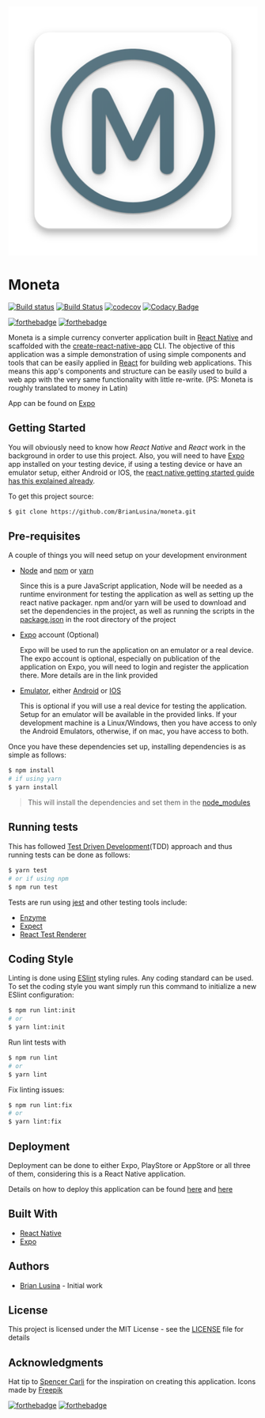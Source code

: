 ![moneta_logo](./assets/web_hi_res_512.png)

# Moneta

[![Build status](https://build.appcenter.ms/v0.1/apps/74cd0001-10c9-4f9a-932b-1ecbd4adc2e3/branches/develop/badge)](https://appcenter.ms)
[![Build Status](https://travis-ci.org/BrianLusina/moneta.svg?branch=master)](https://travis-ci.org/BrianLusina/moneta)
[![codecov](https://codecov.io/gh/BrianLusina/moneta/branch/master/graph/badge.svg)](https://codecov.io/gh/BrianLusina/moneta)
[![Codacy Badge](https://api.codacy.com/project/badge/Grade/037db7c2c1ae43bd9d4086b78b6e964e)](https://www.codacy.com/app/BrianLusina/moneta?utm_source=github.com&amp;utm_medium=referral&amp;utm_content=BrianLusina/moneta&amp;utm_campaign=Badge_Grade)

[![forthebadge](http://forthebadge.com/images/badges/uses-js.svg)](http://forthebadge.com)
[![forthebadge](http://forthebadge.com/images/badges/built-for-android.svg)](http://forthebadge.com)

Moneta is a simple currency converter application built in [React Native](https://facebook.github.io/react-native/) and scaffolded with the [create-react-native-app](https://github.com/react-community/create-react-native-app) CLI. The objective of this application was a simple demonstration of using simple components and tools that can be easily applied in [React](https://facebook.github.io/react) for building web applications. This means this app's components and structure can be easily used to build a web app with the very same functionality with little re-write. 
(PS: Moneta is roughly translated to money in Latin)

App can be found on [Expo](https://exp.host/@lusinabrian/moneta)

## Getting Started

You will obviously need to know how *React Native* and *React* work in the background in order to use this project. Also, you will need to have [Expo](https://expo.io/) app installed on your testing device, if using a testing device or have an emulator setup, either Android or IOS, the [react native getting started guide has this explained already](https://facebook.github.io/react-native/docs/getting-started.html).

To get this project source:

```bash
$ git clone https://github.com/BrianLusina/moneta.git
```

## Pre-requisites

A couple of things you will need setup on your development environment

+ [Node](https://nodejs.org/en/) and [npm](https://www.npmjs.com/) or [yarn](https://yarnpkg.com/en/)
  
  Since this is a pure JavaScript application, Node will be needed as a runtime environment for testing the application as well as setting up the react native packager. npm and/or yarn will be used to download and set the dependencies in the project, as well as running the scripts in the [package.json](./package.json) in the root directory of the project
  
+ [Expo](https://expo.io/) account (Optional)
  
  Expo will be used to run the application on an emulator or a real device. The expo account is optional, especially on publication of the application on Expo, you will need to login and register the application there. More details are in the link provided

+ [Emulator](https://en.wikipedia.org/wiki/Emulator), either [Android](https://developer.android.com/studio/run/emulator.html) or [IOS](https://developer.apple.com/library/content/documentation/IDEs/Conceptual/iOS_Simulator_Guide/Introduction/Introduction.html)

  This is optional if you will use a real device for testing the application. Setup for an emulator will be available in the provided links. If your development machine is a Linux/Windows, then you have access to only the Android Emulators, otherwise, if on mac, you have access to both.
  
  
Once you have these dependencies set up, installing dependencies is as simple as follows:

```bash
$ npm install
# if using yarn
$ yarn install
```
> This will install the dependencies and set them in the [node_modules](./node_modules)

## Running tests

This has followed [Test Driven Development](https://en.wikipedia.org/wiki/Test-driven_development)(TDD) approach and thus running tests can be done as follows:

```bash
$ yarn test
# or if using npm
$ npm run test
```

Tests are run using [jest](https://facebook.github.io/jest/) and other testing tools include:
+ [Enzyme](http://airbnb.io/enzyme/)
+ [Expect](http://facebook.github.io/jest/docs/en/expect.html#expectvalue)
+ [React Test Renderer](https://www.npmjs.com/package/react-test-renderer)

## Coding Style

Linting is done using [ESlint](https://eslint.org/) styling rules. Any coding standard can be used. To set the coding style you want simply run this command to initialize a new ESlint configuration:

````bash
$ npm run lint:init
# or
$ yarn lint:init
````

Run lint tests with

```bash
$ npm run lint
# or
$ yarn lint
```

Fix linting issues:

```bash
$ npm run lint:fix
# or
$ yarn lint:fix
```

## Deployment

Deployment can be done to either Expo, PlayStore or AppStore or all three of them, considering this is a React Native application.

Details on how to deploy this application can be found [here](https://docs.expo.io/versions/latest/guides/building-standalone-apps.html) and [here](https://github.com/react-community/create-react-native-app/blob/master/EJECTING.md)


## Built With

+ [React Native](https://facebook.github.io/react-native/)
+ [Expo](https://expo.io/)


## Authors

+ [Brian Lusina](https://github.com/BrianLusina) - Initial work

## License

This project is licensed under the MIT License - see the [LICENSE](./LICENSE) file for details


## Acknowledgments

Hat tip to [Spencer Carli](https://github.com/spencercarli) for the inspiration on creating this application.
Icons made by [Freepik](http://www.freepik.com")


[![forthebadge](http://forthebadge.com/images/badges/built-with-love.svg)](http://forthebadge.com)
[![forthebadge](http://forthebadge.com/images/badges/built-by-developers.svg)](http://forthebadge.com)